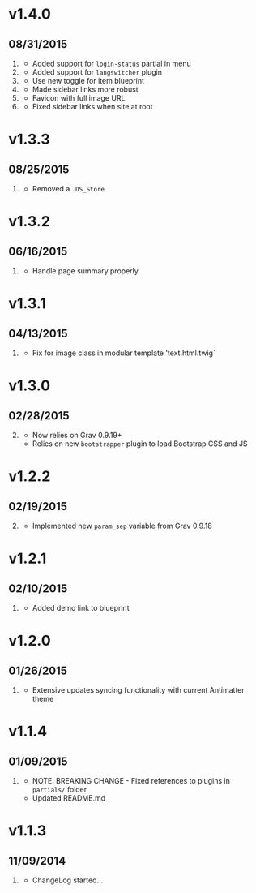 # v1.4.0
## 08/31/2015

1. [](#new)
    * Added support for `login-status` partial in menu
1. [](#new)
    * Added support for `langswitcher` plugin
1. [](#improved)
    * Use new toggle for item blueprint
1. [](#improved)
    * Made sidebar links more robust
1. [](#bugfix)
    * Favicon with full image URL
1. [](#bugfix)
    * Fixed sidebar links when site at root

# v1.3.3
## 08/25/2015

1. [](#bugfix)
    * Removed a `.DS_Store`

# v1.3.2
## 06/16/2015

1. [](#bugfix)
    * Handle page summary properly

# v1.3.1
## 04/13/2015

1. [](#bugfix)
    * Fix for image class in modular template 'text.html.twig`


# v1.3.0
## 02/28/2015

2. [](#improved)
    * Now relies on Grav 0.9.19+
    * Relies on new `bootstrapper` plugin to load Bootstrap CSS and JS

# v1.2.2
## 02/19/2015

2. [](#improved)
    * Implemented new `param_sep` variable from Grav 0.9.18

# v1.2.1
## 02/10/2015

1. [](#improved)
    * Added demo link to blueprint

# v1.2.0
## 01/26/2015

1. [](#new)
    * Extensive updates syncing functionality with current Antimatter theme

# v1.1.4
## 01/09/2015

1. [](#improved)
    * NOTE: BREAKING CHANGE - Fixed references to plugins in `partials/` folder
    * Updated README.md

# v1.1.3
## 11/09/2014

1. [](#new)
    * ChangeLog started...
